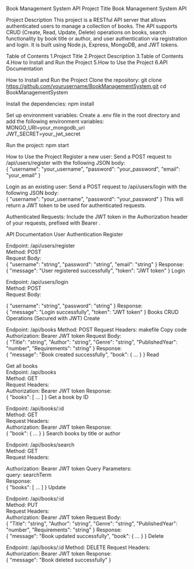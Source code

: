 Book Management System API
Project Title
Book Management System API

Project Description
This project is a RESTful API server that allows authenticated users to manage a collection of books. The API supports CRUD (Create, Read, Update, Delete) operations on books, search functionality by book title or author, and user authentication via registration and login. It is built using Node.js, Express, MongoDB, and JWT tokens.

Table of Contents
 1.Project Title
 2.Project Description
 3.Table of Contents
 4.How to Install and Run the Project
 5.How to Use the Project
 6.API Documentation

How to Install and Run the Project
Clone the repository:
git clone https://github.com/yourusername/BookManagementSystem.git
cd BookManagementSystem

Install the dependencies:
npm install

Set up environment variables:
Create a .env file in the root directory and add the following environment variables:<br>
MONGO_URI=your_mongodb_uri<br>
JWT_SECRET=your_jwt_secret<br>

Run the project:
npm start

How to Use the Project
Register a new user:
Send a POST request to /api/users/register with the following JSON body:
<br>
{
  "username": "your_username",
  "password": "your_password",
  "email": "your_email"
}

Login as an existing user:
Send a POST request to /api/users/login with the following JSON body:
<br>
{
  "username": "your_username",
  "password": "your_password"
}
This will return a JWT token to be used for authenticated requests.

Authenticated Requests:
Include the JWT token in the Authorization header of your requests, prefixed with Bearer .

API Documentation
User Authentication
Register

Endpoint: /api/users/register<br>
Method: POST<br>
Request Body:
<br>
{
  "username": "string",
  "password": "string",
  "email": "string"
}
Response:
<br>
{
  "message": "User registered successfully",
  "token": "JWT token"
}
Login

Endpoint: /api/users/login<br>
Method: POST<br>
Request Body:<br>

{
  "username": "string",
  "password": "string"
}
Response:
<br>
{
  "message": "Login successfully",
  "token": "JWT token"
}
Books CRUD Operations (Secured with JWT)
Create

Endpoint: /api/books
Method: POST
Request Headers:
makefile
Copy code
Authorization: Bearer JWT token
Request Body:
<br>
{
  "Title": "string",
  "Author": "string",
  "Genre": "string",
  "PublishedYear": "number",
  "Requirements": "string"
}
Response:
<br>
{
  "message": "Book created successfully",
  "book": { ... }
}
Read

Get all books
<br>
Endpoint: /api/books<br>
Method: GET<br>
Request Headers:<br>
Authorization: Bearer JWT token
Response:
<br>
{
  "books": [ ... ]
}
Get a book by ID

Endpoint: /api/books/:id<br>
Method: GET<br>
Request Headers:
<br>
Authorization: Bearer JWT token
Response:
<br>
{
  "book": { ... }
}
Search books by title or author

Endpoint: /api/books/search<br>
Method: GET<br>
Request Headers:<br>

Authorization: Bearer JWT token
Query Parameters:
<br>
query: searchTerm<br>
Response:
<br>
{
  "books": [ ... ]
}
Update

Endpoint: /api/books/:id<br>
Method: PUT<br>
Request Headers:
<br>
Authorization: Bearer JWT token
Request Body:
<br>
{
  "Title": "string",
  "Author": "string",
  "Genre": "string",
  "PublishedYear": "number",
  "Requirements": "string"
}
Response:
<br>
{
  "message": "Book updated successfully",
  "book": { ... }
}
Delete

Endpoint: /api/books/:id
Method: DELETE
Request Headers:
<br>
Authorization: Bearer JWT token
Response:
<br>
{
  "message": "Book deleted successfully"
}
